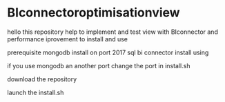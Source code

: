 # BIconnectoroptimisationview

hello this repository help to implement and test view with BIconnector and performance iprovement to install and use 

prerequisite 
mongodb install on port 2017 
sql bi connector install 
using 

if you use mongodb an another port change the port in install.sh 


download the repository 



launch the install.sh 

